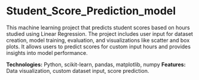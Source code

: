 # Student_Score_Prediction_model
This machine learning project that predicts student scores based on hours studied using Linear Regression. The project includes user input for dataset creation, model training, evaluation, and visualizations like scatter and box plots. It allows users to predict scores for custom input hours and provides insights into model performance.

**Technologies:** Python, scikit-learn, pandas, matplotlib, numpy
**Features:** Data visualization, custom dataset input, score prediction.
